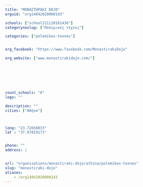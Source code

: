 ```yaml
---
title: "ΜΟΝΑΣΤΗΡΑΚΙ DOJO"
orguid: "org14042020000143"

schools: ["school221120181436"]
categorynoslug: ["Πολεμικές τέχνες"]

categories: ["polemikes-texnes"]


org_facebook: "https://www.facebook.com/MonastirakiDojo"

org_website: ["www.monastirakidojo.com/"]







count_schools: "0"
logo: ""

description: ""
cities: ["Αθήνα"]



long: "23.72658033"
lat : "37.97819171"


phone: ""
address: |
    

url: "organisations/monastiraki-dojo/athina/polemikes-texnes"
slug: "monastiraki-dojo"
aliases:
    - /org14042020000143
---
```



